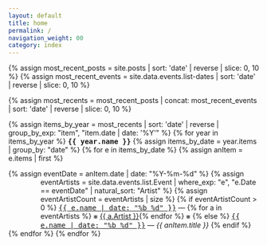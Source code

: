 ```yaml
---
layout: default
title: home
permalink: /
navigation_weight: 00
category: index
---
```


<style>
div.index-item {
  text-indent: -4.6em !important;
  padding-left: 4.6em !important;
}
</style>

{% assign most_recent_posts = site.posts | sort: 'date' | reverse | slice: 0, 10 %}
{% assign most_recent_events = site.data.events.list-dates | sort: 'date' | reverse | slice: 0, 10 %}

{% assign most_recents = most_recent_posts | concat: most_recent_events | sort: 'date' | reverse | slice: 0, 10 %}

{% assign items_by_year = most_recents | sort: 'date' | reverse | group_by_exp: "item", "item.date | date: '%Y'" %}
{% for year in items_by_year %}
  <tt><strong>{{ year.name }}</strong></tt>
  {% assign items_by_date = year.items | group_by: "date" %}
  {% for e in items_by_date %}
    {% assign anItem = e.items | first %}
<div class="index-item">
  {% assign eventDate = anItem.date | date: "%Y-%m-%d" %}
  {% assign eventArtists = site.data.events.list.Event | where_exp: "e", "e.Date == eventDate" | natural_sort: "Artist" %}
  {% assign eventArtistCount = eventArtists | size %}
  {% if eventArtistCount > 0 %}
    <span class="post-meta">
      <tt><a class="post-link" href="/event/{{ anItem.date }}">{{ e.name | date: "%b %d" }}</a></tt>
    </span>
    &mdash;
    {% for a in eventArtists %} ⨳ <a href="/event/artist/{{ a.Artist | slugify }}">{{ a.Artist }}</a>{% endfor %} ⨳
  {% else %}
    <span class="post-meta">
      <tt><a class="post-link" href="{{ anItem.url }}">{{ e.name | date: "%b %d" }}</a></tt>
    </span>
    &mdash;
    <em>{{ anItem.title }}</em>
  {% endif %}
</div>
  {% endfor %}
{% endfor %}

